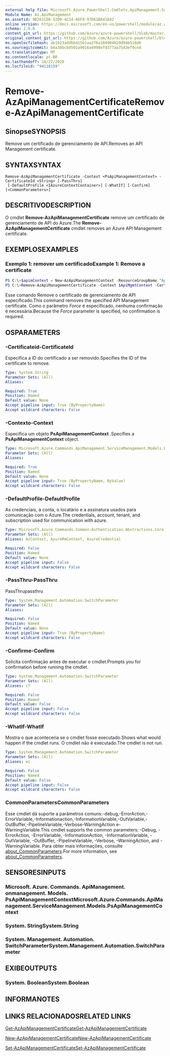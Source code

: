 ```yaml
---
external help file: Microsoft.Azure.PowerShell.Cmdlets.ApiManagement.ServiceManagement.dll-Help.xml
Module Name: Az.ApiManagement
ms.assetid: 9B261CD8-5209-4C14-A6F8-97D61B641642
online version: https://docs.microsoft.com/en-us/powershell/module/az.apimanagement/remove-azapimanagementcertificate
schema: 2.0.0
content_git_url: https://github.com/Azure/azure-powershell/blob/master/src/ApiManagement/ApiManagement/help/Remove-AzApiManagementCertificate.md
original_content_git_url: https://github.com/Azure/azure-powershell/blob/master/src/ApiManagement/ApiManagement/help/Remove-AzApiManagementCertificate.md
ms.openlocfilehash: ab1623addbb415b1aa2f6a104904629d94b518d6
ms.sourcegitcommit: b4a38bcb0501a9016a4998efd377aa75d3ef9ce8
ms.translationtype: MT
ms.contentlocale: pt-BR
ms.lasthandoff: 10/27/2020
ms.locfileid: "94118159"
---
```

# <span data-ttu-id="a3a41-101">Remove-AzApiManagementCertificate</span><span class="sxs-lookup"><span data-stu-id="a3a41-101">Remove-AzApiManagementCertificate</span></span>

## <span data-ttu-id="a3a41-102">Sinopse</span><span class="sxs-lookup"><span data-stu-id="a3a41-102">SYNOPSIS</span></span>
<span data-ttu-id="a3a41-103">Remove um certificado de gerenciamento de API.</span><span class="sxs-lookup"><span data-stu-id="a3a41-103">Removes an API Management certificate.</span></span>

## <span data-ttu-id="a3a41-104">SYNTAX</span><span class="sxs-lookup"><span data-stu-id="a3a41-104">SYNTAX</span></span>

```
Remove-AzApiManagementCertificate -Context <PsApiManagementContext> -CertificateId <String> [-PassThru]
 [-DefaultProfile <IAzureContextContainer>] [-WhatIf] [-Confirm] [<CommonParameters>]
```

## <span data-ttu-id="a3a41-105">DESCRITIVO</span><span class="sxs-lookup"><span data-stu-id="a3a41-105">DESCRIPTION</span></span>
<span data-ttu-id="a3a41-106">O cmdlet **Remove-AzApiManagementCertificate** remove um certificado de gerenciamento de API do Azure.</span><span class="sxs-lookup"><span data-stu-id="a3a41-106">The **Remove-AzApiManagementCertificate** cmdlet removes an Azure API Management certificate.</span></span>

## <span data-ttu-id="a3a41-107">EXEMPLOS</span><span class="sxs-lookup"><span data-stu-id="a3a41-107">EXAMPLES</span></span>

### <span data-ttu-id="a3a41-108">Exemplo 1: remover um certificado</span><span class="sxs-lookup"><span data-stu-id="a3a41-108">Example 1: Remove a certificate</span></span>
```powershell
PS C:\>$apimContext = New-AzApiManagementContext -ResourceGroupName "Api-Default-WestUS" -ServiceName "contoso"
PS C:\>Remove-AzApiManagementCertificate -Context $ApiMgmtContext -CertificateId "0123456789" -Force
```

<span data-ttu-id="a3a41-109">Esse comando Remove o certificado de gerenciamento de API especificado.</span><span class="sxs-lookup"><span data-stu-id="a3a41-109">This command removes the specified API Management certificate.</span></span>
<span data-ttu-id="a3a41-110">Como o parâmetro *Force* é especificado, nenhuma confirmação é necessária.</span><span class="sxs-lookup"><span data-stu-id="a3a41-110">Because the *Force* parameter is specified, no confirmation is required.</span></span>

## <span data-ttu-id="a3a41-111">OS</span><span class="sxs-lookup"><span data-stu-id="a3a41-111">PARAMETERS</span></span>

### <span data-ttu-id="a3a41-112">-Certificateid</span><span class="sxs-lookup"><span data-stu-id="a3a41-112">-CertificateId</span></span>
<span data-ttu-id="a3a41-113">Especifica a ID do certificado a ser removido.</span><span class="sxs-lookup"><span data-stu-id="a3a41-113">Specifies the ID of the certificate to remove.</span></span>

```yaml
Type: System.String
Parameter Sets: (All)
Aliases:

Required: True
Position: Named
Default value: None
Accept pipeline input: True (ByPropertyName)
Accept wildcard characters: False
```

### <span data-ttu-id="a3a41-114">-Contexto</span><span class="sxs-lookup"><span data-stu-id="a3a41-114">-Context</span></span>
<span data-ttu-id="a3a41-115">Especifica um objeto **PsApiManagementContext** .</span><span class="sxs-lookup"><span data-stu-id="a3a41-115">Specifies a **PsApiManagementContext** object.</span></span>

```yaml
Type: Microsoft.Azure.Commands.ApiManagement.ServiceManagement.Models.PsApiManagementContext
Parameter Sets: (All)
Aliases:

Required: True
Position: Named
Default value: None
Accept pipeline input: True (ByPropertyName, ByValue)
Accept wildcard characters: False
```

### <span data-ttu-id="a3a41-116">-DefaultProfile</span><span class="sxs-lookup"><span data-stu-id="a3a41-116">-DefaultProfile</span></span>
<span data-ttu-id="a3a41-117">As credenciais, a conta, o locatário e a assinatura usados para comunicação com o Azure.</span><span class="sxs-lookup"><span data-stu-id="a3a41-117">The credentials, account, tenant, and subscription used for communication with azure.</span></span>

```yaml
Type: Microsoft.Azure.Commands.Common.Authentication.Abstractions.Core.IAzureContextContainer
Parameter Sets: (All)
Aliases: AzContext, AzureRmContext, AzureCredential

Required: False
Position: Named
Default value: None
Accept pipeline input: False
Accept wildcard characters: False
```

### <span data-ttu-id="a3a41-118">-PassThru</span><span class="sxs-lookup"><span data-stu-id="a3a41-118">-PassThru</span></span>
<span data-ttu-id="a3a41-119">PassThru</span><span class="sxs-lookup"><span data-stu-id="a3a41-119">passthru</span></span>

```yaml
Type: System.Management.Automation.SwitchParameter
Parameter Sets: (All)
Aliases:

Required: False
Position: Named
Default value: None
Accept pipeline input: True (ByPropertyName)
Accept wildcard characters: False
```

### <span data-ttu-id="a3a41-120">-Confirme</span><span class="sxs-lookup"><span data-stu-id="a3a41-120">-Confirm</span></span>
<span data-ttu-id="a3a41-121">Solicita confirmação antes de executar o cmdlet.</span><span class="sxs-lookup"><span data-stu-id="a3a41-121">Prompts you for confirmation before running the cmdlet.</span></span>

```yaml
Type: System.Management.Automation.SwitchParameter
Parameter Sets: (All)
Aliases: cf

Required: False
Position: Named
Default value: False
Accept pipeline input: False
Accept wildcard characters: False
```

### <span data-ttu-id="a3a41-122">-WhatIf</span><span class="sxs-lookup"><span data-stu-id="a3a41-122">-WhatIf</span></span>
<span data-ttu-id="a3a41-123">Mostra o que aconteceria se o cmdlet fosse executado.</span><span class="sxs-lookup"><span data-stu-id="a3a41-123">Shows what would happen if the cmdlet runs.</span></span>
<span data-ttu-id="a3a41-124">O cmdlet não é executado.</span><span class="sxs-lookup"><span data-stu-id="a3a41-124">The cmdlet is not run.</span></span>

```yaml
Type: System.Management.Automation.SwitchParameter
Parameter Sets: (All)
Aliases: wi

Required: False
Position: Named
Default value: False
Accept pipeline input: False
Accept wildcard characters: False
```

### <span data-ttu-id="a3a41-125">CommonParameters</span><span class="sxs-lookup"><span data-stu-id="a3a41-125">CommonParameters</span></span>
<span data-ttu-id="a3a41-126">Esse cmdlet dá suporte a parâmetros comuns:-debug,-ErrorAction,-ErrorVariable,-Informationaction,-InformationVariable,-OutVariable,-OutBuffer,-PipelineVariable,-Verbose-WarningAction e-WarningVariable.</span><span class="sxs-lookup"><span data-stu-id="a3a41-126">This cmdlet supports the common parameters: -Debug, -ErrorAction, -ErrorVariable, -InformationAction, -InformationVariable, -OutVariable, -OutBuffer, -PipelineVariable, -Verbose, -WarningAction, and -WarningVariable.</span></span> <span data-ttu-id="a3a41-127">Para obter mais informações, consulte [about_CommonParameters](http://go.microsoft.com/fwlink/?LinkID=113216).</span><span class="sxs-lookup"><span data-stu-id="a3a41-127">For more information, see [about_CommonParameters](http://go.microsoft.com/fwlink/?LinkID=113216).</span></span>

## <span data-ttu-id="a3a41-128">SENSORES</span><span class="sxs-lookup"><span data-stu-id="a3a41-128">INPUTS</span></span>

### <span data-ttu-id="a3a41-129">Microsoft. Azure. Commands. ApiManagement. onmanagement. Models. PsApiManagementContext</span><span class="sxs-lookup"><span data-stu-id="a3a41-129">Microsoft.Azure.Commands.ApiManagement.ServiceManagement.Models.PsApiManagementContext</span></span>

### <span data-ttu-id="a3a41-130">System. String</span><span class="sxs-lookup"><span data-stu-id="a3a41-130">System.String</span></span>

### <span data-ttu-id="a3a41-131">System. Management. Automation. SwitchParameter</span><span class="sxs-lookup"><span data-stu-id="a3a41-131">System.Management.Automation.SwitchParameter</span></span>

## <span data-ttu-id="a3a41-132">EXIBE</span><span class="sxs-lookup"><span data-stu-id="a3a41-132">OUTPUTS</span></span>

### <span data-ttu-id="a3a41-133">System. Boolean</span><span class="sxs-lookup"><span data-stu-id="a3a41-133">System.Boolean</span></span>

## <span data-ttu-id="a3a41-134">INFORMA</span><span class="sxs-lookup"><span data-stu-id="a3a41-134">NOTES</span></span>

## <span data-ttu-id="a3a41-135">LINKS RELACIONADOS</span><span class="sxs-lookup"><span data-stu-id="a3a41-135">RELATED LINKS</span></span>

[<span data-ttu-id="a3a41-136">Get-AzApiManagementCertificate</span><span class="sxs-lookup"><span data-stu-id="a3a41-136">Get-AzApiManagementCertificate</span></span>](./Get-AzApiManagementCertificate.md)

[<span data-ttu-id="a3a41-137">New-AzApiManagementCertificate</span><span class="sxs-lookup"><span data-stu-id="a3a41-137">New-AzApiManagementCertificate</span></span>](./New-AzApiManagementCertificate.md)

[<span data-ttu-id="a3a41-138">Set-AzApiManagementCertificate</span><span class="sxs-lookup"><span data-stu-id="a3a41-138">Set-AzApiManagementCertificate</span></span>](./Set-AzApiManagementCertificate.md)


